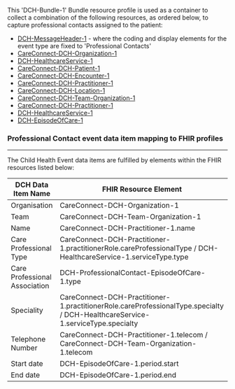 This 'DCH-Bundle-1' Bundle resource profile is used as a container to collect a combination of the following resources, as ordered below, to capture professional contacts assigned to the patient:

- [DCH-MessageHeader-1] - where the coding and display elements for the event type are fixed to 'Professional Contacts'
- [CareConnect-DCH-Organization-1]
- [DCH-HealthcareService-1]
- [CareConnect-DCH-Patient-1]
- [CareConnect-DCH-Encounter-1]
- [CareConnect-DCH-Practitioner-1]
- [CareConnect-DCH-Location-1]
- [CareConnect-DCH-Team-Organization-1]
- [CareConnect-DCH-Practitioner-1]
- [DCH-HealthcareService-1]
- [DCH-EpisodeOfCare-1]

### Professional Contact event data item mapping to FHIR profiles ###
----------
The Child Health Event data items are fulfilled by elements within the FHIR resources listed below:
                                                                                                   
| DCH Data Item Name            | FHIR Resource Element                                                                                                                              |
|-------------------------------|----------------------------------------------------------------------------------------------------------------------------------------------------|
| Organisation                  | CareConnect-DCH-Organization-1                                                                                                                     |
| Team                          | CareConnect-DCH-Team-Organization-1                                                                                                                |
| Name                          | CareConnect-DCH-Practitioner-1.name                                                                                            |
| Care Professional Type        | CareConnect-DCH-Practitioner-1.practitionerRole.careProfessionalType / DCH-HealthcareService-1.serviceType.type                |
| Care Professional Association | DCH-ProfessionalContact-EpisodeOfCare-1.type                                                                                                       |
| Speciality                    | CareConnect-DCH-Practitioner-1.practitionerRole.careProfessionalType.specialty / DCH-HealthcareService-1.serviceType.specialty |
| Telephone Number              | CareConnect-DCH-Practitioner-1.telecom / CareConnect-DCH-Team-Organization-1.telecom                                           |
| Start date                    | DCH-EpisodeOfCare-1.period.start                                                                                               |
| End date                    | DCH-EpisodeOfCare-1.period.end                                                                                               |

[DCH-MessageHeader-1]:dch-messageheader-1.html
[CareConnect-DCH-Organization-1]:careconnect-dch-organization-1.html
[CareConnect-DCH-Patient-1]:careconnect-dch-patient-1.html
[CareConnect-DCH-Encounter-1]:careconnect-dch-encounter-1.html
[DCH-HealthcareService-1]:dch-healthcareservice-1.html
[CareConnect-DCH-Practitioner-1]:careconnect-dch-practitioner-1.html
[CareConnect-DCH-Location-1]:careconnect-dch-location-1.html
[CareConnect-DCH-Team-Organization-1]:careconnect-dch-team-organization-1.html
[CareConnect-DCH-Practitioner-1]:careconnect-dch-practitioner-1.html
[DCH-HealthcareService-1]:dch-healthcareservice-1.html
[DCH-EpisodeOfCare-1]:dch-episodeofcare-1.html
